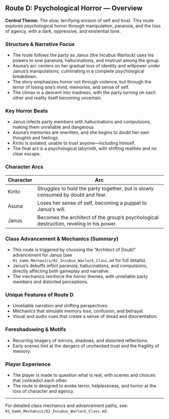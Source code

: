 ## Route D: Psychological Horror — Overview

**Central Theme:** The slow, terrifying erosion of self and trust. This route explores psychological horror through manipulation, paranoia, and the loss of agency, with a dark, oppressive, and existential tone.

### Structure & Narrative Focus
- The route follows the party as Janus (the Incubus Warlock) uses his powers to sow paranoia, hallucinations, and mistrust among the group.
- Asuna’s arc centers on her gradual loss of identity and willpower under Janus’s manipulations, culminating in a complete psychological breakdown.
- The story emphasizes horror not through violence, but through the terror of losing one’s mind, memories, and sense of self.
- The climax is a descent into madness, with the party turning on each other and reality itself becoming uncertain.

### Key Horror Beats
- Janus infects party members with hallucinations and compulsions, making them unreliable and dangerous.
- Asuna’s memories are rewritten, and she begins to doubt her own thoughts and feelings.
- Kirito is isolated, unable to trust anyone—including himself.
- The final act is a psychological labyrinth, with shifting realities and no clear escape.

### Character Arcs
| Character | Arc |
|-----------|-----|
| Kirito    | Struggles to hold the party together, but is slowly consumed by doubt and fear. |
| Asuna     | Loses her sense of self, becoming a puppet to Janus’s will. |
| Janus     | Becomes the architect of the group’s psychological destruction, reveling in his power. |

### Class Advancement & Mechanics (Summary)
- This route is triggered by choosing the “Architect of Doubt” advancement for Janus (see `01_Game_Mechanics/02_Incubus_Warlock_Class.md` for full details).
- Janus’s debuffs inflict paranoia, hallucinations, and compulsions, directly affecting both gameplay and narrative.
- The mechanics reinforce the horror themes, with unreliable party members and distorted perceptions.

### Unique Features of Route D
- Unreliable narration and shifting perspectives.
- Mechanics that simulate memory loss, confusion, and betrayal.
- Visual and audio cues that create a sense of dread and disorientation.

### Foreshadowing & Motifs
- Recurring imagery of mirrors, shadows, and distorted reflections.
- Early scenes hint at the dangers of unchecked trust and the fragility of memory.

### Player Experience
- The player is made to question what is real, with scenes and choices that contradict each other.
- The route is designed to evoke terror, helplessness, and horror at the loss of character and agency.

---
For detailed class mechanics and advancement paths, see: `01_Game_Mechanics/02_Incubus_Warlock_Class.md`.
